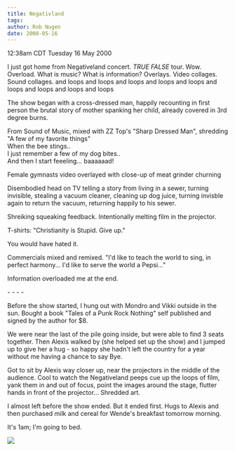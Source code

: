 ```yaml
---
title: Negativland
tags: 
author: Rob Nugen
date: 2000-05-16
---
```


<title>Negativeland</title>
<p class=date>12:38am CDT Tuesday 16 May 2000</p>

<p>I just got home from Negativeland concert. <em>TRUE FALSE</em>
tour. Wow.  Overload.  What is music?  What is information?  Overlays.
Video collages.  Sound collages.  and loops and loops and loops and
loops and loops and loops and loops and loops and loops

<p>The show began with a cross-dressed man, happily recounting in
first person the brutal story of mother spanking her child, already
covered in 3rd degree burns.

<p>From Sound of Music, mixed with ZZ Top's "Sharp Dressed Man", shredding "A few of my favorite things"
<br>When the bee stings..
<br>I just remember a few of my dog bites..
<br>And then I start feeeling... baaaaaad!

<p>Female gymnasts video overlayed with close-up of meat grinder churning

<p>Disembodied head on TV telling a story from living in a sewer,
turning invisible, stealing a vacuum cleaner, cleaning up dog juice,
turning invisble again to return the vacuum, returning happily to his
sewer.

<p>Shreiking squeaking feedback.  Intentionally melting film in the projector.

<p>T-shirts: "Christianity is Stupid.  Give up."

<p>You would have hated it.

<p>Commercials mixed and remixed. "I'd like to teach the world to
sing, in perfect harmony... I'd like to serve the world a Pepsi..."

<p>Information overloaded me at the end.

<p>- - - -

<p>Before the show started, I hung out with Mondro and Vikki outside
in the sun.  Bought a book "Tales of a Punk Rock Nothing" self
published and signed by the author for $8.

<p>We were near the last of the pile going inside, but were able to
find 3 seats together.  Then Alexis walked by (she helped set up the
show) and I jumped up to give her a hug - so happy she hadn't left the
country for a year without me having a chance to say Bye.

<p>Got to sit by Alexis way closer up, near the projectors in the
middle of the audience.  Cool to watch the Negativeland peeps cue up
the loops of film, yank them in and out of focus, point the images
around the stage, flutter hands in front of the projector...  Shredded
art.

<p>I almost left before the show ended.  But it ended first.  Hugs to
Alexis and then purchased milk and cereal for Wende's breakfast
tomorrow morning.

<p>It's 1am; I'm going to bed.
  
<p><img src='/images/rob/wL-ROB.gif'>

